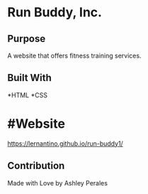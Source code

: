 # Run Buddy, Inc.

## Purpose
A website that offers fitness training services.

## Built With
*HTML
*CSS

# #Website
https://lernantino.github.io/run-buddy1/

## Contribution
Made with Love by Ashley Perales
